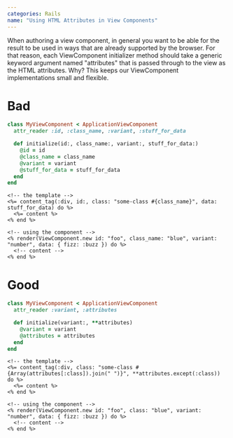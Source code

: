 ```yaml
---
categories: Rails
name: "Using HTML Attributes in View Components"
---
```


When authoring a view component, in general you want to be able for the result to be used in ways that are already supported by the browser. For that reason, each ViewComponent initializer method should take a generic keyword argument named "attributes" that is passed through to the view as the HTML attributes. Why? This keeps our ViewComponent implementations small and flexible.

# Bad

```ruby
class MyViewComponent < ApplicationViewComponent
  attr_reader :id, :class_name, :variant, :stuff_for_data

  def initialize(id:, class_name:, variant:, stuff_for_data:)
    @id = id
    @class_name = class_name
    @variant = variant
    @stuff_for_data = stuff_for_data
  end
end
```

```erb
<!-- the template -->
<%= content_tag(:div, id:, class: "some-class #{class_name}", data: stuff_for_data) do %>
  <%= content %>
<% end %>

<!-- using the component -->
<% render(ViewComponent.new id: "foo", class_name: "blue", variant: "number", data: { fizz: :buzz }) do %>
  <!-- content -->
<% end %>
```

# Good

```ruby
class MyViewComponent < ApplicationViewComponent
  attr_reader :variant, :attributes

  def initialize(variant:, **attributes)
    @variant = variant
    @attributes = attributes
  end
end
```

```erb
<!-- the template -->
<%= content_tag(:div, class: "some-class #{Array(attributes[:class]).join(" ")}", **attributes.except(:class)) do %>
  <%= content %>
<% end %>

<!-- using the component -->
<% render(ViewComponent.new id: "foo", class: "blue", variant: "number", data: { fizz: :buzz }) do %>
  <!-- content -->
<% end %>
```
